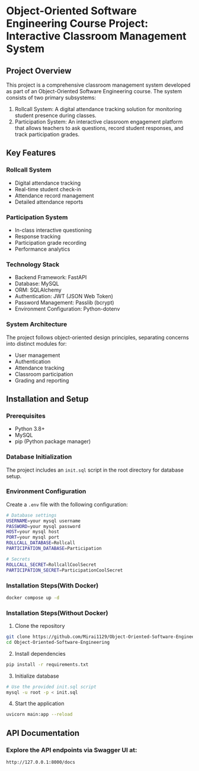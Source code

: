 # Object-Oriented Software Engineering Course Project: Interactive Classroom Management System

## Project Overview

This project is a comprehensive classroom management system developed as part of an Object-Oriented Software Engineering
course. The system consists of two primary subsystems:

1. Rollcall System: A digital attendance tracking solution for monitoring student presence during classes.
2. Participation System: An interactive classroom engagement platform that allows teachers to ask questions, record
   student
   responses, and track participation grades.

## Key Features

### Rollcall System

* Digital attendance tracking
* Real-time student check-in
* Attendance record management
* Detailed attendance reports

### Participation System

* In-class interactive questioning
* Response tracking
* Participation grade recording
* Performance analytics

### Technology Stack

* Backend Framework: FastAPI
* Database: MySQL
* ORM: SQLAlchemy
* Authentication: JWT (JSON Web Token)
* Password Management: Passlib (bcrypt)
* Environment Configuration: Python-dotenv

### System Architecture

The project follows object-oriented design principles, separating concerns into distinct modules for:

* User management
* Authentication
* Attendance tracking
* Classroom participation
* Grading and reporting

## Installation and Setup

### Prerequisites

* Python 3.8+
* MySQL
* pip (Python package manager)

### Database Initialization
The project includes an `init.sql` script in the root directory for database setup.

### Environment Configuration
Create a `.env` file with the following configuration:

```bash
# Database settings
USERNAME=your mysql username
PASSWORD=your mysql password
HOST=your mysql host
PORT=your mysql port
ROLLCALL_DATABASE=Rollcall
PARTICIPATION_DATABASE=Participation

# Secrets
ROLLCALL_SECRET=RollcallCoolSecret
PARTICIPATION_SECRET=ParticipationCoolSecret
```

### Installation Steps(With Docker)

```bash
docker compose up -d
```

### Installation Steps(Without Docker)

1. Clone the repository

```bash
git clone https://github.com/Mirai1129/Object-Oriented-Software-Engineering.git
cd Object-Oriented-Software-Engineering
```

2. Install dependencies

```bash
pip install -r requirements.txt
```

3. Initialize database

```bash
# Use the provided init.sql script
mysql -u root -p < init.sql
```

4. Start the application

```bash
uvicorn main:app --reload
```

## API Documentation

### Explore the API endpoints via Swagger UI at:
`http://127.0.0.1:8000/docs`
